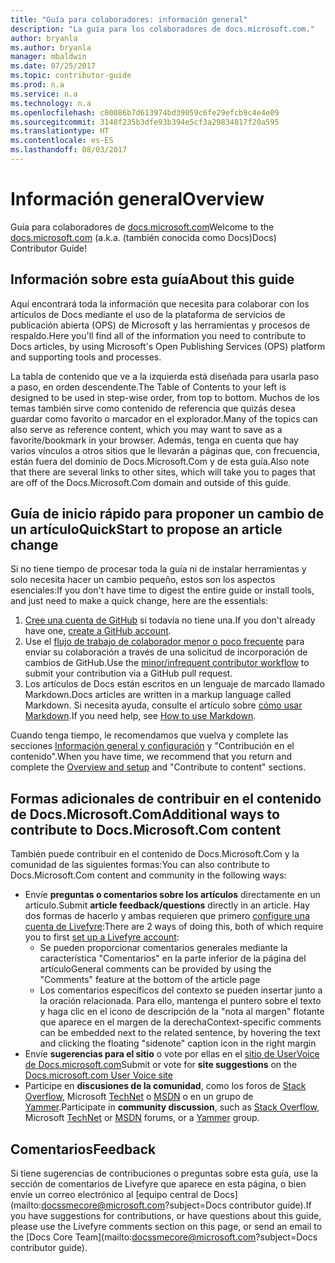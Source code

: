 ```yaml
---
title: "Guía para colaboradores: información general"
description: "La guía para los colaboradores de docs.microsoft.com."
author: bryanla
ms.author: bryanla
manager: mbaldwin
ms.date: 07/25/2017
ms.topic: contributor-guide
ms.prod: n.a
ms.service: n.a
ms.technology: n.a
ms.openlocfilehash: c80086b7d613974bd39059c6fe29efcb9c4e4e09
ms.sourcegitcommit: 3148f235b3dfe93b394e5cf3a29834817f20a595
ms.translationtype: HT
ms.contentlocale: es-ES
ms.lasthandoff: 08/03/2017
---
```

# <a name="overview"></a><span data-ttu-id="086cf-103">Información general</span><span class="sxs-lookup"><span data-stu-id="086cf-103">Overview</span></span>

<span data-ttu-id="086cf-104">Guía para colaboradores de [docs.microsoft.com](http://docs.microsoft.com)</span><span class="sxs-lookup"><span data-stu-id="086cf-104">Welcome to the [docs.microsoft.com](http://docs.microsoft.com) (a.k.a.</span></span> <span data-ttu-id="086cf-105">(también conocida como Docs)</span><span class="sxs-lookup"><span data-stu-id="086cf-105">Docs) Contributor Guide!</span></span> 

## <a name="about-this-guide"></a><span data-ttu-id="086cf-106">Información sobre esta guía</span><span class="sxs-lookup"><span data-stu-id="086cf-106">About this guide</span></span>

<span data-ttu-id="086cf-107">Aquí encontrará toda la información que necesita para colaborar con los artículos de Docs mediante el uso de la plataforma de servicios de publicación abierta (OPS) de Microsoft y las herramientas y procesos de respaldo.</span><span class="sxs-lookup"><span data-stu-id="086cf-107">Here you'll find all of the information you need to contribute to Docs articles, by using Microsoft's Open Publishing Services (OPS) platform and supporting tools and processes.</span></span>

<span data-ttu-id="086cf-108">La tabla de contenido que ve a la izquierda está diseñada para usarla paso a paso, en orden descendente.</span><span class="sxs-lookup"><span data-stu-id="086cf-108">The Table of Contents to your left is designed to be used in step-wise order, from top to bottom.</span></span> <span data-ttu-id="086cf-109">Muchos de los temas también sirve como contenido de referencia que quizás desea guardar como favorito o marcador en el explorador.</span><span class="sxs-lookup"><span data-stu-id="086cf-109">Many of the topics can also serve as reference content, which you may want to save as a favorite/bookmark in your browser.</span></span> <span data-ttu-id="086cf-110">Además, tenga en cuenta que hay varios vínculos a otros sitios que le llevarán a páginas que, con frecuencia, están fuera del dominio de Docs.Microsoft.Com y de esta guía.</span><span class="sxs-lookup"><span data-stu-id="086cf-110">Also note that there are several links to other sites, which will take you to pages that are off of the Docs.Microsoft.Com domain and outside of this guide.</span></span>

## <a name="quickstart-to-propose-an-article-change"></a><span data-ttu-id="086cf-111">Guía de inicio rápido para proponer un cambio de un artículo</span><span class="sxs-lookup"><span data-stu-id="086cf-111">QuickStart to propose an article change</span></span>

<span data-ttu-id="086cf-112">Si no tiene tiempo de procesar toda la guía ni de instalar herramientas y solo necesita hacer un cambio pequeño, estos son los aspectos esenciales:</span><span class="sxs-lookup"><span data-stu-id="086cf-112">If you don't have time to digest the entire guide or install tools, and just need to make a quick change, here are the essentials:</span></span>

1. <span data-ttu-id="086cf-113">[Cree una cuenta de GitHub](https://github.com/join) si todavía no tiene una.</span><span class="sxs-lookup"><span data-stu-id="086cf-113">If you don't already have one, [create a GitHub account](https://github.com/join).</span></span>
2. <span data-ttu-id="086cf-114">Use el [flujo de trabajo de colaborador menor o poco frecuente](~/help-crr/help-content/contribute/contribute-how-to-write-workflows-minor.md?toc=/contribute/TOC.json&bc=/contribute/breadcrumb/toc.json) para enviar su colaboración a través de una solicitud de incorporación de cambios de GitHub.</span><span class="sxs-lookup"><span data-stu-id="086cf-114">Use the [minor/infrequent contributor workflow](~/help-crr/help-content/contribute/contribute-how-to-write-workflows-minor.md?toc=/contribute/TOC.json&bc=/contribute/breadcrumb/toc.json) to submit your contribution via a GitHub pull request.</span></span>  
3. <span data-ttu-id="086cf-115">Los artículos de Docs están escritos en un lenguaje de marcado llamado Markdown.</span><span class="sxs-lookup"><span data-stu-id="086cf-115">Docs articles are written in a markup language called Markdown.</span></span> <span data-ttu-id="086cf-116">Si necesita ayuda, consulte el artículo sobre [cómo usar Markdown](~/help-crr/help-content/contribute/contribute-how-to-write-use-markdown.md?toc=/contribute/TOC.json&bc=/contribute/breadcrumb/toc.json).</span><span class="sxs-lookup"><span data-stu-id="086cf-116">If you need help, see [How to use Markdown](~/help-crr/help-content/contribute/contribute-how-to-write-use-markdown.md?toc=/contribute/TOC.json&bc=/contribute/breadcrumb/toc.json).</span></span>

<span data-ttu-id="086cf-117">Cuando tenga tiempo, le recomendamos que vuelva y complete las secciones [Información general y configuración](~/help-crr/help-content/contribute/contribute-get-started-git-github-fundamentals.md?toc=/contribute/TOC.json&bc=/contribute/breadcrumb/toc.json) y "Contribución en el contenido".</span><span class="sxs-lookup"><span data-stu-id="086cf-117">When you have time, we recommend that you return and complete the [Overview and setup](~/help-crr/help-content/contribute/contribute-get-started-git-github-fundamentals.md?toc=/contribute/TOC.json&bc=/contribute/breadcrumb/toc.json) and "Contribute to content" sections.</span></span>  

## <a name="additional-ways-to-contribute-to-docsmicrosoftcom-content"></a><span data-ttu-id="086cf-118">Formas adicionales de contribuir en el contenido de Docs.Microsoft.Com</span><span class="sxs-lookup"><span data-stu-id="086cf-118">Additional ways to contribute to Docs.Microsoft.Com content</span></span>

<span data-ttu-id="086cf-119">También puede contribuir en el contenido de Docs.Microsoft.Com y la comunidad de las siguientes formas:</span><span class="sxs-lookup"><span data-stu-id="086cf-119">You can also contribute to Docs.Microsoft.Com content and community in the following ways:</span></span>

- <span data-ttu-id="086cf-120">Envíe **preguntas o comentarios sobre los artículos** directamente en un artículo.</span><span class="sxs-lookup"><span data-stu-id="086cf-120">Submit **article feedback/questions** directly in an article.</span></span> <span data-ttu-id="086cf-121">Hay dos formas de hacerlo y ambas requieren que primero [configure una cuenta de Livefyre](~/help-crr/help-content/contribute/contribute-get-started-setup-github.md?toc=/contribute/TOC.json&bc=/contribute/breadcrumb/toc.json#set-up-your-livefyre-account):</span><span class="sxs-lookup"><span data-stu-id="086cf-121">There are 2 ways of doing this, both of which require you to first [set up a Livefyre account](~/help-crr/help-content/contribute/contribute-get-started-setup-github.md?toc=/contribute/TOC.json&bc=/contribute/breadcrumb/toc.json#set-up-your-livefyre-account):</span></span>  
  - <span data-ttu-id="086cf-122">Se pueden proporcionar comentarios generales mediante la característica "Comentarios" en la parte inferior de la página del artículo</span><span class="sxs-lookup"><span data-stu-id="086cf-122">General comments can be provided by using the "Comments" feature at the bottom of the article page</span></span>  
  - <span data-ttu-id="086cf-123">Los comentarios específicos del contexto se pueden insertar junto a la oración relacionada. Para ello, mantenga el puntero sobre el texto y haga clic en el icono de descripción de la "nota al margen" flotante que aparece en el margen de la derecha</span><span class="sxs-lookup"><span data-stu-id="086cf-123">Context-specific comments can be embedded next to the related sentence, by hovering the text and clicking the floating "sidenote" caption icon in the right margin</span></span>  
- <span data-ttu-id="086cf-124">Envíe **sugerencias para el sitio** o vote por ellas en el [sitio de UserVoice de Docs.microsoft.com](https://msdocs.uservoice.com/forums/364242-general-site-feedback)</span><span class="sxs-lookup"><span data-stu-id="086cf-124">Submit or vote for **site suggestions** on the [Docs.microsoft.com User Voice site](https://msdocs.uservoice.com/forums/364242-general-site-feedback)</span></span>  
- <span data-ttu-id="086cf-125">Participe en **discusiones de la comunidad**, como los foros de [Stack Overflow](http://stackoverflow.com/tags), Microsoft [TechNet](https://social.technet.microsoft.com/Forums/home) o [MSDN](https://social.msdn.microsoft.com/Forums/home) o en un grupo de [Yammer](https://www.yammer.com/).</span><span class="sxs-lookup"><span data-stu-id="086cf-125">Participate in **community discussion**, such as [Stack Overflow](http://stackoverflow.com/tags), Microsoft [TechNet](https://social.technet.microsoft.com/Forums/home) or [MSDN](https://social.msdn.microsoft.com/Forums/home) forums, or a [Yammer](https://www.yammer.com/) group.</span></span>  

## <a name="feedback"></a><span data-ttu-id="086cf-126">Comentarios</span><span class="sxs-lookup"><span data-stu-id="086cf-126">Feedback</span></span> 

<span data-ttu-id="086cf-127">Si tiene sugerencias de contribuciones o preguntas sobre esta guía, use la sección de comentarios de Livefyre que aparece en esta página, o bien envíe un correo electrónico al [equipo central de Docs](mailto:docssmecore@microsoft.com?subject=Docs contributor guide).</span><span class="sxs-lookup"><span data-stu-id="086cf-127">If you have suggestions for contributions, or have questions about this guide, please use the Livefyre comments section on this page, or send an email to the [Docs Core Team](mailto:docssmecore@microsoft.com?subject=Docs contributor guide).</span></span>

